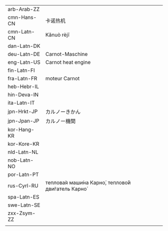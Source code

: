 | | | |
|-|-|-|
| arb-Arab-ZZ |  |  |
| cmn-Hans-CN | 卡诺热机 |  |
| cmn-Latn-CN | Kǎnuò rèjī |  |
| dan-Latn-DK |  |  |
| deu-Latn-DE | Carnot-Maschine |  |
| eng-Latn-US | Carnot heat engine |  |
| fin-Latn-FI |  |  |
| fra-Latn-FR | moteur Carnot |  |
| heb-Hebr-IL |  |  |
| hin-Deva-IN |  |  |
| ita-Latn-IT |  |  |
| jpn-Hrkt-JP | カルノーきかん |  |
| jpn-Jpan-JP | カルノー機関 |  |
| kor-Hang-KR |  |  |
| kor-Kore-KR |  |  |
| nld-Latn-NL |  |  |
| nob-Latn-NO |  |  |
| por-Latn-PT |  |  |
| rus-Cyrl-RU | теплова́я маши́на Карно́, теплово́й дви́гатель Карно́ |  |
| spa-Latn-ES |  |  |
| swe-Latn-SE |  |  |
| zxx-Zsym-ZZ |  |  |
|  |  |  |